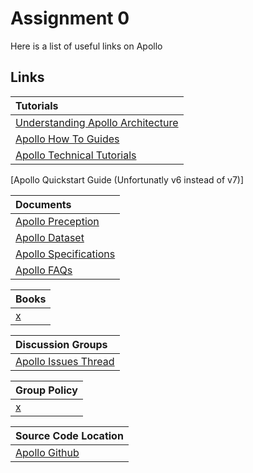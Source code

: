 # Assignment 0
Here is a list of useful links on Apollo

## Links

Tutorials|
:-|
[Understanding Apollo Architecture](https://github.com/ApolloAuto/apollo/blob/master/docs/howto/how_to_understand_architecture_and_workflow.md)|
[Apollo How To Guides](https://github.com/ApolloAuto/apollo/blob/master/docs/technical_tutorial/README.md)|
[Apollo Technical Tutorials](https://github.com/ApolloAuto/apollo/blob/master/docs/technical_tutorial/README.md)|
[Apollo Quickstart Guide (Unfortunatly v6 instead of v7)]

Documents|
:-|
[Apollo Preception](https://github.com/ApolloAuto/apollo/blob/master/modules/perception/README.md)|
[Apollo Dataset](https://apollo.auto/southbay.html)|
[Apollo Specifications](https://github.com/ApolloAuto/apollo/blob/master/docs/technical_tutorial/README.md)|
[Apollo FAQs](https://github.com/ApolloAuto/apollo/blob/master/docs/FAQs/README.md)|

Books|
:-|
[x](/A0.md)|

Discussion Groups|
:-|
[Apollo Issues Thread](https://github.com/ApolloAuto/apollo/issues)|

Group Policy|
:-|
[x](/A0.md)|

Source Code Location|
:-|
[Apollo Github](https://github.com/ApolloAuto/apollo)|
